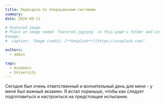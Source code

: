 ```yaml
---
title: Пересдача по операционным системам
summary: 
date: 2024-09-11

# Featured image
# Place an image named `featured.jpg/png` in this page's folder and customize its options here.
#image:
#  caption: 'Image credit: [**Unsplash**](https://unsplash.com)'

authors:
  - admin

tags:
  - Academic
  - University
---
```


Сегодня был очень ответственный и волнительный день для меня - у меня был важный экзамен. Я встал пораньше, чтобы как следует подготовиться и настроиться на предстоящее испытание.
